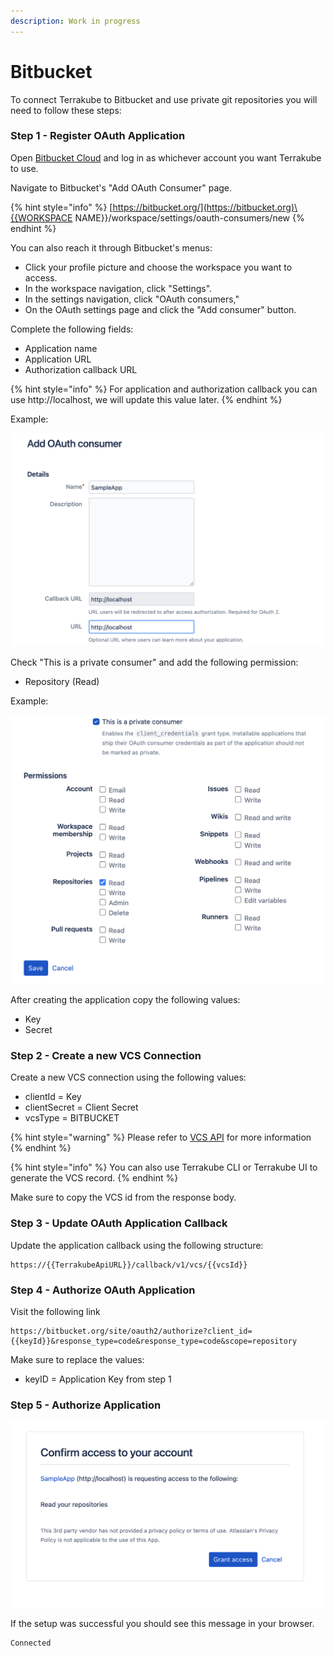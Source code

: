 ```yaml
---
description: Work in progress
---
```


# Bitbucket

To connect Terrakube to Bitbucket and use private git repositories you will need to follow these steps:

### Step 1 - Register OAuth Application

Open [Bitbucket Cloud](https://bitbucket.org) and log in as whichever account you want Terrakube to use.

Navigate to Bitbucket's "Add OAuth Consumer" page.

{% hint style="info" %}
[https://bitbucket.org/](https://bitbucket.org)\{{WORKSPACE NAME\}}/workspace/settings/oauth-consumers/new
{% endhint %}

You can also reach it through Bitbucket's menus:

* Click your profile picture and choose the workspace you want to access.
* In the workspace navigation, click "Settings".
* In the settings navigation, click "OAuth consumers,"
* On the OAuth settings page and click the "Add consumer" button.

Complete the following fields:

* Application name
* Application URL
* Authorization callback URL

{% hint style="info" %}
For application and authorization callback you can use http://localhost, we will update this value later.
{% endhint %}

Example:

![](<../../.gitbook/assets/image (6).png>)

Check "This is a private consumer" and add the following permission:

* Repository (Read)

Example:

![](<../../.gitbook/assets/image (101).png>)

After creating the application copy the following values:

* Key
* Secret

### Step 2 - Create a new VCS Connection

Create a new VCS connection using the following values:

* clientId = Key
* clientSecret = Client Secret
* vcsType = BITBUCKET

{% hint style="warning" %}
Please refer to [VCS API](../../api/methods/vcs.md) for more information
{% endhint %}

{% hint style="info" %}
You can also use Terrakube CLI or Terrakube UI to generate the VCS record.
{% endhint %}

Make sure to copy the VCS id from the response body.

### Step 3 - Update OAuth Application Callback

Update the application callback using the following structure:

```
https://{{TerrakubeApiURL}}/callback/v1/vcs/{{vcsId}}
```

### Step 4 - Authorize OAuth Application

Visit the following link

```
https://bitbucket.org/site/oauth2/authorize?client_id={{keyId}}&response_type=code&response_type=code&scope=repository
```

Make sure to replace the values:

* keyID = Application Key from step 1

### Step 5 - Authorize Application

![](<../../.gitbook/assets/image (59).png>)

If the setup was successful you should see this message in your browser.

```
Connected 
```
